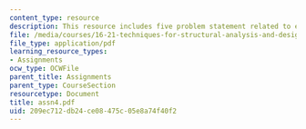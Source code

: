 ```yaml
---
content_type: resource
description: This resource includes five problem statement related to elasticity solution.
file: /media/courses/16-21-techniques-for-structural-analysis-and-design-spring-2005/209ec712db24ce08475c05e8a74f40f2_assn4.pdf
file_type: application/pdf
learning_resource_types:
- Assignments
ocw_type: OCWFile
parent_title: Assignments
parent_type: CourseSection
resourcetype: Document
title: assn4.pdf
uid: 209ec712-db24-ce08-475c-05e8a74f40f2
---
```

